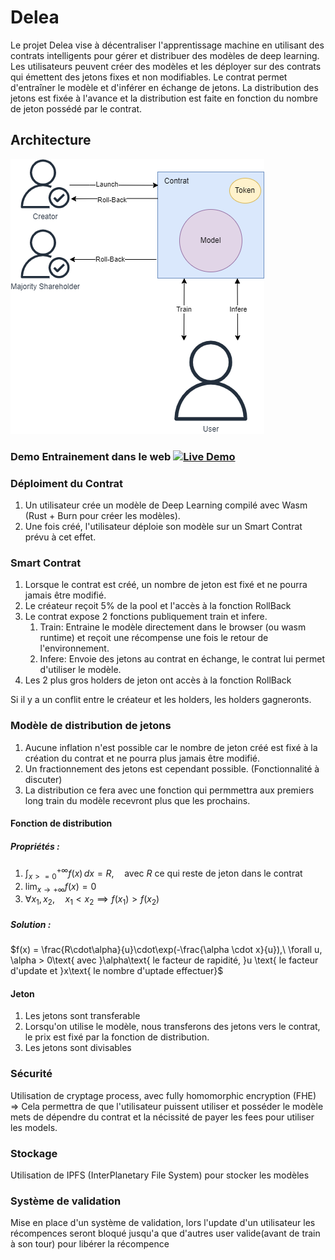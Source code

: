 # Delea

Le projet Delea vise à décentraliser l'apprentissage machine en utilisant des contrats intelligents pour gérer et distribuer des modèles de deep learning. Les utilisateurs peuvent créer des modèles et les déployer sur des contrats qui émettent des jetons fixes et non modifiables. Le contrat permet d'entraîner le modèle et d'inférer en échange de jetons. La distribution des jetons est fixée à l'avance et la distribution est faite en fonction du nombre de jeton possédé par le contrat.

## Architecture

![Architecture de Delea](Delea-graph.png)

### Demo Entrainement dans le web [![Live Demo](https://img.shields.io/badge/live-demo-brightgreen)](https://mathiskrvl.github.io/Burn-Train-web/)

### Déploiment du Contrat

1. Un utilisateur crée un modèle de Deep Learning compilé avec Wasm (Rust + Burn pour créer les modèles).
2. Une fois créé, l'utilisateur déploie son modèle sur un Smart Contrat prévu à cet effet.

### Smart Contrat

1. Lorsque le contrat est créé, un nombre de jeton est fixé et ne pourra jamais être modifié.
2. Le créateur reçoit 5% de la pool et l'accès à la fonction RollBack
3. Le contrat expose 2 fonctions publiquement train et infere.
    1. Train: Entraine le modèle directement dans le browser (ou wasm runtime) et reçoit une récompense une fois le retour de l'environnement.
    2. Infere: Envoie des jetons au contrat en échange, le contrat lui permet d'utiliser le modèle.
4. Les 2 plus gros holders de jeton ont accès à la fonction RollBack

Si il y a un conflit entre le créateur et les holders, les holders gagneronts.

### Modèle de distribution de jetons

1. Aucune inflation n'est possible car le nombre de jeton créé est fixé à la création du contrat et ne pourra plus jamais être modifié.
2. Un fractionnement des jetons est cependant possible. (Fonctionnalité à discuter)
3. La distribution ce fera avec une fonction qui permmettra aux premiers long train du modèle recevront plus que les prochains.

#### Fonction de distribution

##### Propriétés :

1. $\int_{x>=0}^{+\infty} f(x) \, dx = R,\quad\text{avec } R \text{ ce qui reste de jeton dans le contrat }$
2. $\lim_{x \to +\infty} f(x) = 0$
3. $\forall x_1, x_2,\quad x_1 < x_2 \implies f(x_1) > f(x_2)$

##### Solution :

$f(x) = \frac{R\cdot\alpha\}{u}\cdot\exp(-\frac{\alpha \cdot x}{u}),\ \forall u, \alpha > 0\text{ avec }\alpha\text{ le facteur de rapidité, }u \text{ le facteur d'update et }x\text{ le nombre d'uptade effectuer}$

#### Jeton

1. Les jetons sont transferable
2. Lorsqu'on utilise le modèle, nous transferons des jetons vers le contrat, le prix est fixé par la fonction de distribution. 
3. Les jetons sont divisables

### Sécurité

Utilisation de cryptage process, avec fully homomorphic encryption (FHE) => Cela permettra de que l'utilisateur puissent utiliser et posséder le modèle mets de dépendre du contrat et la nécissité de payer les fees pour utiliser les models.

### Stockage

Utilisation de IPFS (InterPlanetary File System) pour stocker les modèles

### Système de validation

Mise en place d'un système de validation, lors l'update d'un utilisateur les récompences seront bloqué jusqu'a que d'autres user valide(avant de train à son tour) pour libérer la récompence
